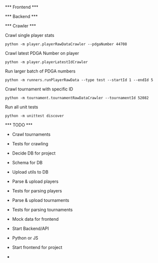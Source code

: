 *** Frontend ***

*** Backend ***

*** Crawler ***

Crawl single player stats

`python -m player.playerRawDataCrawler --pdgaNumber 44708`

Crawl latest PDGA Number on player

`python -m player.playerLatestIdCrawler`

Run larger batch of PDGA numbers

`python -m runners.runPlayerRawData --type test --startId 1 --endId 5`

Crawl tournament with specific ID

`python -m tournament.tournamentRawDataCrawler --tournamentId 52082`

Run all unit tests

`python -m unittest discover`

*** TODO ***

- Crawl tournaments
- Tests for crawling

- Decide DB for project

- Schema for DB
- Upload utils to DB

- Parse & upload players
- Tests for parsing players

- Parse & upload tournaments
- Tests for parsing tournaments

- Mock data for frontend

- Start Backend/API 
- Python or JS

- Start frontend for project
- 
